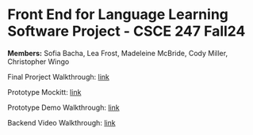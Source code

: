 # Front End for Language Learning Software Project - CSCE 247 Fall24
**Members:** Sofia Bacha, Lea Frost, Madeleine McBride, Cody Miller, Christopher Wingo

Final Prorject Walkthrough: [link](https://youtu.be/t7ypNBJBIbU)

Prototype Mockitt: [link](https://leafrost12.github.io/language-learning-software/)

Prototype Demo Walkthrough: [link](https://www.youtube.com/watch?v=zTLJRK1Tpio)

Backend Video Walkthrough: [link](https://youtu.be/BkVU-UENjwA)
